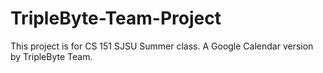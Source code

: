 # TripleByte-Team-Project
This project is for CS 151 SJSU Summer class. A Google Calendar version by TripleByte Team. 

